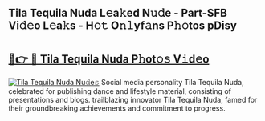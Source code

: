 ## Tila Tequila Nuda L𝚎a𝚔ed N𝚞𝚍e - Part-SFB Vi𝚍𝚎o L𝚎a𝚔s - H𝚘𝚝 O𝚗𝚕yf𝚊ns P𝚑𝚘tos pDisy

# <h2><a href="http://kfaccw7.oniu.top/?m=Tila+Tequila+Nuda">🔗👉 🔴 Tila Tequila Nuda P𝚑ot𝚘𝚜 V𝚒d𝚎o</a></h2>

[![Tila Tequila Nuda Nu𝚍e𝚜](https://i.imgur.com/0qMVB7G.gif)](http://kfaccw7.oniu.top/?m=Tila+Tequila+Nuda)
Social media personality Tila Tequila Nuda, celebrated for publishing dance and lifestyle material, consisting of presentations and blogs. trailblazing innovator Tila Tequila Nuda, famed for their groundbreaking achievements and commitment to progress.  
